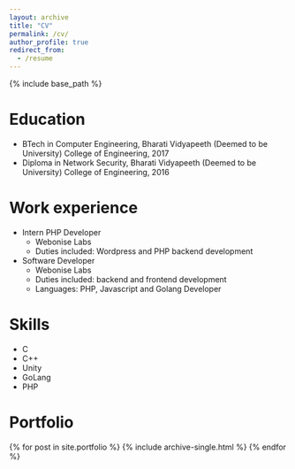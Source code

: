 ```yaml
---
layout: archive
title: "CV"
permalink: /cv/
author_profile: true
redirect_from:
  - /resume
---
```


{% include base_path %}

Education
======
* BTech in Computer Engineering, Bharati Vidyapeeth (Deemed to be University) College of Engineering, 2017
* Diploma in Network Security, Bharati Vidyapeeth (Deemed to be University) College of Engineering, 2016

Work experience
======
* Intern PHP Developer
  * Webonise Labs
  * Duties included: Wordpress and PHP backend development
* Software Developer
  * Webonise Labs
  * Duties included: backend and frontend development
  * Languages: PHP, Javascript and Golang Developer
  
Skills
======
* C
* C++
* Unity
* GoLang
* PHP

Portfolio
======
{% for post in site.portfolio %}
  {% include archive-single.html %}
{% endfor %}
